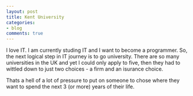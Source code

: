 ```yaml
---
layout: post
title: Kent University
categories:
- blog
comments: true
---
```


I love IT. I am currently studing IT and I want to become a programmer. So, the next logical step in IT journey is to go university. There are so many universities in the UK and yet I could only apply to five, then they had to wittled down to just two choices - a firm and an isurance choice.

Thats a hell of a lot of pressure to put on someone to chose where they want to spend the next 3 (or more) years of their life. 
